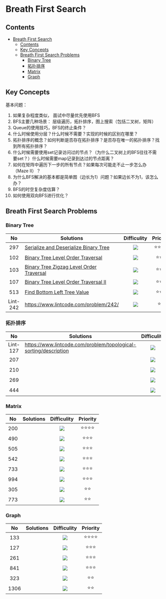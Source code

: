 # Breath First Search

## Contents

<!--ts-->
   * [Breath First Search](#breath-first-search)
      * [Contents](#contents)
      * [Key Concepts](#key-concepts)
      * [Breath First Search Problems](#breath-first-search-problems)
         * [Binary Tree](#binary-tree)
         * [拓扑排序](#\xE6\x8B\x93\xE6\x89\x91\xE6\x8E\x92\xE5\xBA\x8F)
         * [Matrix](#matrix)
         * [Graph](#graph)

<!-- Added by: weiyizhi, at: 2021年 5月13日 星期四 17时57分59秒 CST -->

<!--te-->

## Key Concepts

基本问题：

1. 如果复杂程度类似， 面试中尽量优先使用BFS
2. BFS主要几种场景： 层级遍历，拓扑排序，图上搜索（包括二叉树，矩阵）
3. Queue的使用技巧，BFS的终止条件？
4. 什么时候使用分层？什么时候不需要？实现的时候的区别在哪里？
5. 拓扑排序的概念？如何判断是否存在拓扑排序？是否存在唯一的拓扑排序？找到所有拓扑排序？
6. 什么时候需要使用set记录访问过的节点？（为什么二叉树上的BFS往往不需要set？）什么时候需要map记录到达过的节点距离？
7. 如何在矩阵中遍历下一步的所有节点？如果每次可能走不止一步怎么办（Maze II）？
8. 为什么BFS解决的基本都是简单图（边长为1）问题？如果边长不为1，该怎么办？
9. BFS的时空复杂度估算？
10. 如何使用双向BFS进行优化？



## Breath First Search Problems

### Binary Tree

| No | Solutions | Difficulity | Priority |
| :--: | ------- | :---------: | :------: |
|297|[Serialize and Deserialize Binary Tree](../Solved/297-Serialize-and-Deserialize-Binary-Tree/Serialize-and-Deserialize-Binary-Tree.md)|![](https://img.shields.io/badge/-Hard-red.svg)|:star::star::star::star:|
|102|[Binary Tree Level Order Traversal](../Solved/102-Binary-Tree-Level-Order-Traversal/Binary-Tree-Level-Order-Traversal.md)|![](https://img.shields.io/badge/-Medium-%23FFA500.svg)|:star::star::star:|
|103|[Binary Tree Zigzag Level Order Traversal](../Solved/103-Binary-Tree-Zigzag-Level-Order-Traversal/Binary-Tree-Zigzag-Level-Order-Traversal.md)|![](https://img.shields.io/badge/-Medium-%23FFA500.svg)|:star::star::star:|
|107|[Binary Tree Level Order Traversal II](../Solved/107-Binary-Tree-Level-Order-Traversal-II/Binary-Tree-Level-Order-Traversal-II.md)|![](https://img.shields.io/badge/-Easy-%235cb85c.svg)|:star::star::star:|
|513|[Find Bottom Left Tree Value](../Solved/513-Find-Bottom-Left-Tree-Value/Find-Bottom-Left-Tree-Value.md)|![](https://img.shields.io/badge/-Medium-%23FFA500.svg)|:star::star::star:|
|  Lint-242  |https://www.lintcode.com/problem/242/|  ![](https://img.shields.io/badge/-Easy-%235cb85c.svg)|:star::star:|



### 拓扑排序

| No | Solutions | Difficulity | Priority |
| :--: | ------- | :---------: | :------: |
|  Lint-127  |https://www.lintcode.com/problem/topological-sorting/description|  ![](https://img.shields.io/badge/-Easy-%235cb85c.svg)  | :star::star::star::star: |
|  207  |           | ![](https://img.shields.io/badge/-Medium-%23FFA500.svg) |    :star::star::star:    |
|  210  |           | ![](https://img.shields.io/badge/-Medium-%23FFA500.svg) |    :star::star::star:    |
| 269 |           | ![](https://img.shields.io/badge/-Medium-%23FFA500.svg) |    :star::star::star:    |
| 444 |           | ![](https://img.shields.io/badge/-Medium-%23FFA500.svg) |       :star::star:       |



### Matrix
| No | Solutions | Difficulity | Priority |
| :--: | ------- | :---------: | :------: |
|200||![](https://img.shields.io/badge/-Easy-%235cb85c.svg)|:star::star::star::star:|
|490||![](https://img.shields.io/badge/-Medium-%23FFA500.svg)|:star::star::star:|
|505||![](https://img.shields.io/badge/-Medium-%23FFA500.svg)|:star::star::star:|
|542||![](https://img.shields.io/badge/-Medium-%23FFA500.svg)|:star::star::star:|
|733||![](https://img.shields.io/badge/-Medium-%23FFA500.svg)|:star::star::star:|
|994||![](https://img.shields.io/badge/-Medium-%23FFA500.svg)|:star::star::star:|
|305||![](https://img.shields.io/badge/-Medium-%23FFA500.svg)|:star::star:|
|773||![](https://img.shields.io/badge/-Medium-%23FFA500.svg)|:star::star:|



### Graph

| No | Solutions | Difficulity | Priority |
| :--: | ------- | :---------: | :------: |
|133||![](https://img.shields.io/badge/-Easy-%235cb85c.svg)|:star::star::star::star:|
|127||![](https://img.shields.io/badge/-Medium-%23FFA500.svg)|:star::star::star:|
|261||![](https://img.shields.io/badge/-Medium-%23FFA500.svg)|:star::star::star:|
|841||![](https://img.shields.io/badge/-Medium-%23FFA500.svg)|:star::star::star:|
|323||![](https://img.shields.io/badge/-Medium-%23FFA500.svg)|:star::star:|
|1306||![](https://img.shields.io/badge/-Medium-%23FFA500.svg)|:star::star:|

